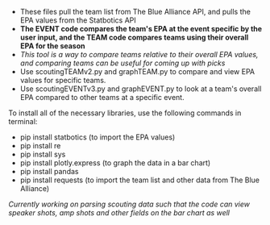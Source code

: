 - These files pull the team list from The Blue Alliance API, and pulls the EPA values from the Statbotics API
- **The EVENT code compares the team's EPA at the event specific by the user input, and the TEAM code compares teams using their overall EPA for the season**
- *This tool is a way to compare teams relative to their overall EPA values, and comparing teams can be useful for coming up with picks*
- Use scoutingTEAMv2.py and graphTEAM.py to compare and view EPA values for specific teams.
- Use scoutingEVENTv3.py and graphEVENT.py to look at a team's overall EPA compared to other teams at a specific event.

To install all of the necessary libraries, use the following commands in terminal:
- pip install statbotics        (to import the EPA values)
- pip install re                
- pip install sys
- pip install plotly.express    (to graph the data in a bar chart)
- pip install pandas
- pip install requests          (to import the team list and other data from The Blue Alliance)

*Currently working on parsing scouting data such that the code can view speaker shots, amp shots and other fields on the bar chart as well*
